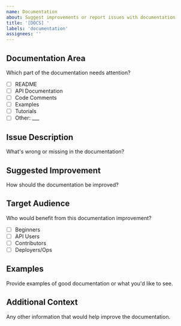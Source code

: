 ```yaml
---
name: Documentation
about: Suggest improvements or report issues with documentation
title: '[DOCS] '
labels: 'documentation'
assignees: ''
---
```


## Documentation Area
Which part of the documentation needs attention?
- [ ] README
- [ ] API Documentation
- [ ] Code Comments
- [ ] Examples
- [ ] Tutorials
- [ ] Other: ___

## Issue Description
What's wrong or missing in the documentation?

## Suggested Improvement
How should the documentation be improved?

## Target Audience
Who would benefit from this documentation improvement?
- [ ] Beginners
- [ ] API Users
- [ ] Contributors
- [ ] Deployers/Ops

## Examples
Provide examples of good documentation or what you'd like to see.

## Additional Context
Any other information that would help improve the documentation.